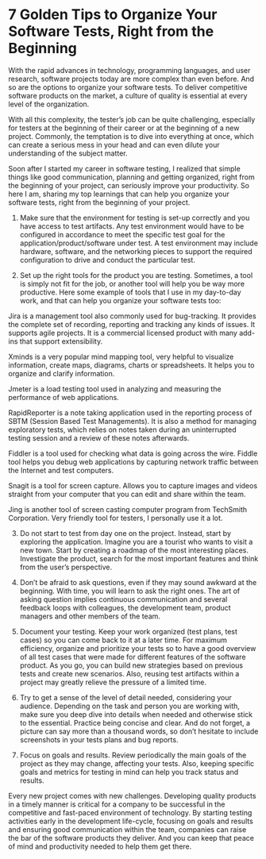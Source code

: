 # 7 Golden Tips to Organize Your Software Tests, Right from the Beginning

With the rapid advances in technology, programming languages, and user research, software projects today are more
complex than even before. And so are the options to organize your software tests. To deliver competitive software
products on the market, a culture of quality is essential at every level of the organization.

With all this complexity, the tester’s job can be quite challenging, especially for testers at the beginning of their
career or at the beginning of a new project. Commonly, the temptation is to dive into everything at once, which can
create a serious mess in your head and can even dilute your understanding of the subject matter.

Soon after I started my career in software testing, I realized that simple things like good communication, planning and
getting organized, right from the beginning of your project, can seriously improve your productivity. So here I am,
sharing my top learnings that can help you organize your software tests, right from the beginning of your project.

1. Make sure that the environment for testing is set-up correctly and you have access to test artifacts. Any test
   environment would have to be configured in accordance to meet the specific test goal for the
   application/product/software under test. A test environment may include hardware, software, and the networking pieces
   to support the required configuration to drive and conduct the particular test.

2. Set up the right tools for the product you are testing. Sometimes, a tool is simply not fit for the job, or another
   tool will help you be way more productive. Here some example of tools that I use in my day-to-day work, and that can
   help you organize your software tests too:

Jira is a management tool also commonly used for bug-tracking. It provides the complete set of recording, reporting and
tracking any kinds of issues. It supports agile projects. It is a commercial licensed product with many add-ins that
support extensibility.

Xminds is a very popular mind mapping tool, very helpful to visualize information, create maps, diagrams, charts or
spreadsheets. It helps you to organize and clarify information.

Jmeter is a load testing tool used in analyzing and measuring the performance of web applications.

RapidReporter is a note taking application used in the reporting process of SBTM (Session Based Test Managements). It is
also a method for managing exploratory tests, which relies on notes taken during an uninterrupted testing session and a
review of these notes afterwards.

Fiddler is a tool used for checking what data is going across the wire. Fiddle tool helps you debug web applications by
capturing network traffic between the Internet and test computers.

Snagit is a tool for screen capture. Allows you to capture images and videos straight from your computer that you can
edit and share within the team.

Jing is another tool of screen casting computer program from TechSmith Corporation. Very friendly tool for testers, I
personally use it a lot.

3. Do not start to test from day one on the project. Instead, start by exploring the application. Imagine you are a
   tourist who wants to visit a new town. Start by creating a roadmap of the most interesting places. Investigate the
   product, search for the most important features and think from the user’s perspective.

4. Don’t be afraid to ask questions, even if they may sound awkward at the beginning. With time, you will learn to ask
   the right ones. The art of asking question implies continuous communication and several feedback loops with
   colleagues, the development team, product managers and other members of the team.

5. Document your testing. Keep your work organized (test plans, test cases) so you can come back to it at a later time.
   For maximum efficiency, organize and prioritize your tests so to have a good overview of all test cases that were
   made for different features of the software product. As you go, you can build new strategies based on previous tests
   and create new scenarios. Also, reusing test artifacts within a project may greatly relieve the pressure of a limited
   time.

6. Try to get a sense of the level of detail needed, considering your audience. Depending on the task and person you are
   working with, make sure you deep dive into details when needed and otherwise stick to the essential. Practice being
   concise and clear. And do not forget, a picture can say more than a thousand words, so don’t hesitate to include
   screenshots in your tests plans and bug reports.

7. Focus on goals and results. Review periodically the main goals of the project as they may change, affecting your
   tests. Also, keeping specific goals and metrics for testing in mind can help you track status and results.

Every new project comes with new challenges. Developing quality products in a timely manner is critical for a company to
be successful in the competitive and fast-paced environment of technology. By starting testing activities early in the
development life-cycle, focusing on goals and results and ensuring good communication within the team, companies can
raise the bar of the software products they deliver. And you can keep that peace of mind and productivity needed to help
them get there.

